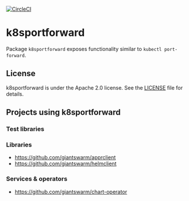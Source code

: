 [![CircleCI](https://circleci.com/gh/giantswarm/k8sportforward.svg?&style=shield&circle-token=a1a6d79291b52022182456a68ac420b8c793344a)](https://circleci.com/gh/giantswarm/k8sportforward)

# k8sportforward

Package `k8sportforward` exposes functionality similar to `kubectl port-forward`.

## License

k8sportforward is under the Apache 2.0 license. See the [LICENSE](LICENSE) file for
details.

## Projects using k8sportforward

### Test libraries

### Libraries

- https://github.com/giantswarm/apprclient
- https://github.com/giantswarm/helmclient

### Services & operators

- https://github.com/giantswarm/chart-operator
